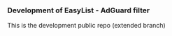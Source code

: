 ### Development of EasyList - AdGuard filter 

This is the development public repo (extended branch)
